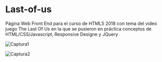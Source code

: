 # Last-of-us
Página Web Front End para el curso de HTML5 2018 
con tema del video juego The Last Of Us en la que se pusieron en práctica
conceptos de HTML/CSS/Javascript, Responsive Designe y JQuery


![Captura1](https://user-images.githubusercontent.com/19762166/213808738-5b0c4633-d2cb-472e-9985-93c8ce3c6201.PNG)

![Captura2](https://user-images.githubusercontent.com/19762166/213808744-0529cfb2-54d3-458c-a372-2b38ca8e35a5.PNG)
